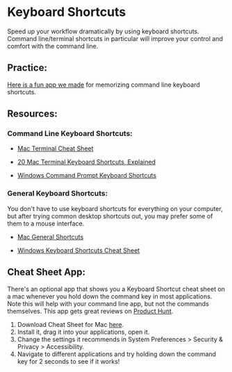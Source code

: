 
# Keyboard Shortcuts

Speed up your workflow dramatically by using keyboard shortcuts.  Command line/terminal shortcuts in particular will improve your control and comfort with the command line.

## Practice:
[Here is a fun app we made](https://techtonica.github.io/keyboard-shortcuts-practice/) for memorizing command line keyboard shortcuts.

## Resources:

### Command Line Keyboard Shortcuts:
- [Mac Terminal Cheat Sheet](https://gist.github.com/poopsplat/7195274)

- [20 Mac Terminal Keyboard Shortcuts, Explained](https://www.techrepublic.com/article/20-terminal-shortcuts-developers-need-to-know/)

- [Windows Command Prompt Keyboard Shortcuts](https://www.howtogeek.com/254401/34-useful-keyboard-shortcuts-for-the-windows-command-prompt/)

### General Keyboard Shortcuts:

You don't have to use keyboard shortcuts for everything on your computer, but after trying common desktop shortcuts out, you may prefer some of them to a mouse interface.

- [Mac General Shortcuts](https://support.apple.com/en-us/HT201236)

- [Windows Keyboard Shortcuts Cheat Sheet](https://code.visualstudio.com/shortcuts/keyboard-shortcuts-windows.pdf)


## Cheat Sheet App:

There's an optional app that shows you a Keyboard Shortcut cheat sheet on a mac whenever you hold down the command key in most applications.  Note this will help with your command line app, but not the commands themselves. This app gets great reviews on [Product Hunt](https://www.producthunt.com/posts/cheatsheet-2).

1. Download Cheat Sheet for Mac [here](https://www.cheatsheetapp.com/CheatSheet/). 
2. Install it, drag it into your applications, open it. 
3. Change the settings it recommends in System Preferences > Security & Privacy > Accessibility.
4. Navigate to different applications and try holding down the command key for 2 seconds to see if it works!
